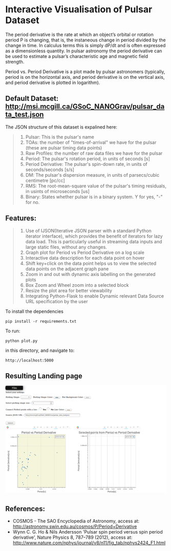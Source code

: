# Interactive Visualisation of Pulsar Dataset


The period derivative is the rate at which an object’s orbital or rotation period P is changing, that is, the instaneous change in period divided by the change in time. In calculus terms this is simply dP/dt and is often expressed as a dimensionless quantity. In pulsar astronomy the period derivative can be used to estimate a pulsar’s characteristic age and magnetic field strength.


Period vs. Period Derivative is a plot made by pulsar astronomers (typically, period is on the horizontal axis, and period derivative is on the vertical axis, and period derivative is plotted in logarithm).



## Default Dataset: http://msi.mcgill.ca/GSoC_NANOGrav/pulsar_data_test.json

The JSON structure of this dataset is expalined here:

>    1. Pulsar:  This is the pulsar's name 
>    2. TOAs: the number of "times-of-arrival" we have for the pulsar (these are pulsar timing data points)
>    3. Raw Profiles: the number of raw data files we have for the pulsar
>    4. Period: The pulsar's rotation period, in units of seconds [s]
>    5. Period Derivative: The pulsar's spin-down rate, in units of seconds/seconds [s/s]
>    6. DM: The pulsar's dispersion measure, in units of parsecs/cubic centimetre [pc/cc]
>    7. RMS: The root-mean-square value of the pulsar's timing residuals, in usints of microseconds [us]
>    8. Binary: States whether pulsar is in a binary system.  Y for yes, "-" for no.


## Features:

> 1. Use of IJSON(Iterative JSON parser with a standard Python iterator interface), which provides the benefit of iterators for lazy data load. This is particularly useful in streaming data inputs and large static files, without any changes.
> 2. Graph plot for Period vs Period Derivative on a log scale
> 3. Interactive data description for each data point on hover
> 4. Shift key+click on the data point helps us to view the selected data points on the adjacent graph pane
> 5. Zoom in and out with dynamic axis labelling on the generated plots
> 6. Box Zoom and Wheel zoom into a selected block
> 7. Resize the plot area for better viewability
> 8. Integrating Python-Flask to enable Dynamic relevant Data Source URL specification by the user


To install the dependencies

    pip install -r requirements.txt

To run:

    python plot.py

in this directory, and navigate to:

    http://localhost:5000
    
    
## Resulting Landing page

![Landing Page](https://github.com/vidhiJain/Interactive-Visualisation-of-Pulsar-Dataset/blob/master/fig.png "Landing Page")

## References:

* COSMOS - The SAO Encyclopedia of Astronomy, access at: http://astronomy.swin.edu.au/cosmos/P/Period+Derivative
* Wynn C. G. Ho	& Nils Andersson 'Pulsar spin period versus spin period derivative', Nature Physics 8, 787–789 (2012), access at: http://www.nature.com/nphys/journal/v8/n11/fig_tab/nphys2424_F1.html
